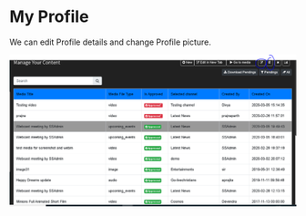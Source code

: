 # My Profile

We can edit Profile details and change Profile picture.

![](../.gitbook/assets/image%20%28222%29.png)

